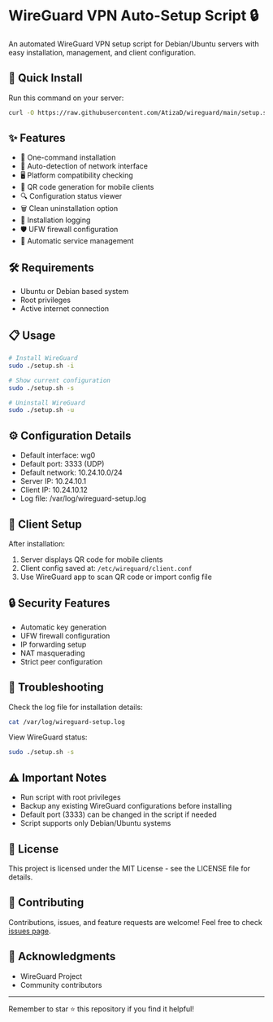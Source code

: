 # WireGuard VPN Auto-Setup Script 🔒

An automated WireGuard VPN setup script for Debian/Ubuntu servers with easy installation, management, and client configuration.

## 🚀 Quick Install

Run this command on your server:

```bash
curl -O https://raw.githubusercontent.com/AtizaD/wireguard/main/setup.sh && chmod +x setup.sh && sudo ./setup.sh -i
```

## ✨ Features

- 🔧 One-command installation
- 🔄 Auto-detection of network interface
- 🖥️ Platform compatibility checking
- 📱 QR code generation for mobile clients
- 🔍 Configuration status viewer
- 🗑️ Clean uninstallation option
- 📝 Installation logging
- 🛡️ UFW firewall configuration
- 🔌 Automatic service management

## 🛠️ Requirements

- Ubuntu or Debian based system
- Root privileges
- Active internet connection

## 📋 Usage

```bash
# Install WireGuard
sudo ./setup.sh -i

# Show current configuration
sudo ./setup.sh -s

# Uninstall WireGuard
sudo ./setup.sh -u
```

## ⚙️ Configuration Details

- Default interface: wg0
- Default port: 3333 (UDP)
- Default network: 10.24.10.0/24
- Server IP: 10.24.10.1
- Client IP: 10.24.10.12
- Log file: /var/log/wireguard-setup.log

## 📱 Client Setup

After installation:
1. Server displays QR code for mobile clients
2. Client config saved at: `/etc/wireguard/client.conf`
3. Use WireGuard app to scan QR code or import config file

## 🔒 Security Features

- Automatic key generation
- UFW firewall configuration
- IP forwarding setup
- NAT masquerading
- Strict peer configuration

## 🚨 Troubleshooting

Check the log file for installation details:
```bash
cat /var/log/wireguard-setup.log
```

View WireGuard status:
```bash
sudo ./setup.sh -s
```

## ⚠️ Important Notes

- Run script with root privileges
- Backup any existing WireGuard configurations before installing
- Default port (3333) can be changed in the script if needed
- Script supports only Debian/Ubuntu systems

## 📜 License

This project is licensed under the MIT License - see the LICENSE file for details.

## 🤝 Contributing

Contributions, issues, and feature requests are welcome! Feel free to check [issues page](https://github.com/AtizaD/wireguard/issues).

## 🙏 Acknowledgments

- WireGuard Project
- Community contributors

---
Remember to star ⭐ this repository if you find it helpful!
